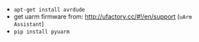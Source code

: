 - `apt-get install avrdude`
- get uarm firmware from: <http://ufactory.cc/#!/en/support> (`uArm Assistant`)
- `pip install pyuarm`